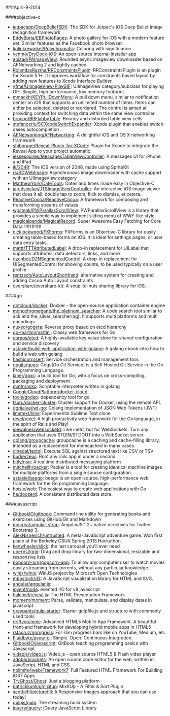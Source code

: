 ###April-9-2014

####objective-c
* [jetpacapp/DeepBeliefSDK](https://github.com/jetpacapp/DeepBeliefSDK): The SDK for Jetpac's iOS Deep Belief image recognition framework
* [EddyBorja/EBPhotoPages](https://github.com/EddyBorja/EBPhotoPages): A photo gallery for iOS with a modern feature set. Similar features as the Facebook photo browser.
* [kolinkrewinkel/Polychromatic](https://github.com/kolinkrewinkel/Polychromatic): Coloring with significance.
* [venmo/DryDock-iOS](https://github.com/venmo/DryDock-iOS): An open-source internal installer app
* [abiaad/PAImageView](https://github.com/abiaad/PAImageView): Rounded async imageview downloader based on AFNetworking 2 and lightly cached
* [RolandasRazma/RRConstraintsPlugin](https://github.com/RolandasRazma/RRConstraintsPlugin): RRConstraintsPlugin is an plugin for Xcode 5.1+. It improves workflow for constraints based layout by adding new features to Xcode Interface Builder.
* [yfme/UIImageView-PlayGIF](https://github.com/yfme/UIImageView-PlayGIF): UIImageView category/subclass for playing GIF. Simple, high performance, low memory footprint.
* [mmackh/KEYPullDownMenu](https://github.com/mmackh/KEYPullDownMenu): A pull down menu, similar to notification center on iOS that supports an unlimited number of items. Items can either be selected, deleted or reordered. The control is aimed at providing context for switching data within the same view controller.
* [brocoo/BRFlabbyTable](https://github.com/brocoo/BRFlabbyTable): Bouncy and distorded table view cells
* [stefanceriu/SCXcodeSwitchExpander](https://github.com/stefanceriu/SCXcodeSwitchExpander): Xcode plugin that enables switch cases autocompletion
* [AFNetworking/AFNetworking](https://github.com/AFNetworking/AFNetworking): A delightful iOS and OS X networking framework
* [shjborage/Reveal-Plugin-for-XCode](https://github.com/shjborage/Reveal-Plugin-for-XCode): Plugin for Xcode to integrate the Reveal App to your project automatic.
* [jessesquires/MessagesTableViewController](https://github.com/jessesquires/MessagesTableViewController): A messages UI for iPhone and iPad
* [ik/2048](https://github.com/ik/2048): The iOS version of 2048, made using SpriteKit
* [rs/SDWebImage](https://github.com/rs/SDWebImage): Asynchronous image downloader with cache support with an UIImageView category
* [MatthewYork/DateTools](https://github.com/MatthewYork/DateTools): Dates and times made easy in Objective-C
* [jaredsinclair/JTSImageViewController](https://github.com/jaredsinclair/JTSImageViewController): An interactive iOS image viewer that does it all: double tap to zoom, flick to dismiss, et cetera.
* [ReactiveCocoa/ReactiveCocoa](https://github.com/ReactiveCocoa/ReactiveCocoa): A framework for composing and transforming streams of values
* [wpsteak/PWParallaxScrollView](https://github.com/wpsteak/PWParallaxScrollView): PWParallaxScrollView is a library that provides a simple way to implement sliding menu of WWF-like style
* [magicalpanda/MagicalRecord](https://github.com/magicalpanda/MagicalRecord): Super Awesome Easy Fetching for Core Data 1!!!11!!!!1!
* [nicklockwood/FXForms](https://github.com/nicklockwood/FXForms):  FXForms is an Objective-C library for easily creating table-based forms on iOS. It is ideal for settings pages, or user data entry tasks.
* [mattt/TTTAttributedLabel](https://github.com/mattt/TTTAttributedLabel): A drop-in replacement for UILabel that supports attributes, data detectors, links, and more
* [dzenbot/DZNSegmentedControl](https://github.com/dzenbot/DZNSegmentedControl): A drop-in replacement for UISegmentedControl for showing counts, to be used typically on a user profile
* [rentzsch/AutoLayoutShorthand](https://github.com/rentzsch/AutoLayoutShorthand): alternative system for creating and adding Cocoa Auto Layout constraints
* [overshare/overshare-kit](https://github.com/overshare/overshare-kit): A soup-to-nuts sharing library for iOS.

####go
* [dotcloud/docker](https://github.com/dotcloud/docker): Docker - the open-source application container engine
* [monochromegane/the_platinum_searcher](https://github.com/monochromegane/the_platinum_searcher): A code search tool similar to ack and the_silver_searcher(ag). It supports multi platforms and multi encodings.
* [nuxeo/gogeta](https://github.com/nuxeo/gogeta): Reverse proxy based on etcd hierarchy
* [go-martini/martini](https://github.com/go-martini/martini): Classy web framework for Go
* [coreos/etcd](https://github.com/coreos/etcd): A highly-available key value store for shared configuration and service discovery
* [astaxie/build-web-application-with-golang](https://github.com/astaxie/build-web-application-with-golang): A golang ebook intro how to build a web with golang
* [hashicorp/serf](https://github.com/hashicorp/serf): Service orchestration and management tool.
* [gogits/gogs](https://github.com/gogits/gogs): Gogs(Go Git Service) is a Self Hosted Git Service in the Go Programming Language.
* [laher/goxc](https://github.com/laher/goxc): a build tool for Go, with a focus on cross-compiling, packaging and deployment
* [mattn/anko](https://github.com/mattn/anko): Scriptable interpreter written in golang
* [GoogleCloudPlatform/docker-cloud](https://github.com/GoogleCloudPlatform/docker-cloud): 
* [tools/godep](https://github.com/tools/godep): dependency tool for go
* [tsuru/docker-cluster](https://github.com/tsuru/docker-cluster): Cluster support for Docker,  using the remote API.
* [dgrijalva/jwt-go](https://github.com/dgrijalva/jwt-go): Golang implementation of JSON Web Tokens (JWT)
* [limetext/lime](https://github.com/limetext/lime): Experimental Sublime Text clone
* [revel/revel](https://github.com/revel/revel): A high productivity web framework for the Go language, in the spirit of Rails and Play!
* [joewalnes/websocketd](https://github.com/joewalnes/websocketd): Like inetd, but for WebSockets. Turn any application that uses STDIN/STDOUT into a WebSocket server.
* [golang/groupcache](https://github.com/golang/groupcache): groupcache is a caching and cache-filling library, intended as a replacement for memcached in many cases.
* [dinedal/textql](https://github.com/dinedal/textql): Execute SQL against structured text like CSV or TSV
* [burke/zeus](https://github.com/burke/zeus): Boot any rails app in under a second.
* [bitly/nsq](https://github.com/bitly/nsq): A realtime distributed messaging platform
* [mitchellh/packer](https://github.com/mitchellh/packer): Packer is a tool for creating identical machine images for multiple platforms from a single source configuration.
* [astaxie/beego](https://github.com/astaxie/beego): beego is an open-source, high-performance web framework for the Go programming language.
* [hoisie/web](https://github.com/hoisie/web): The easiest way to create web applications with Go
* [ha/doozerd](https://github.com/ha/doozerd): A consistent distributed data store.

####javascript
* [GitbookIO/gitbook](https://github.com/GitbookIO/gitbook): Command line utility for generating books and exercises using GitHub/Git and Markdown
* [mgcrea/angular-strap](https://github.com/mgcrea/angular-strap): AngularJS 1.2+ native directives for Twitter Bootstrap 3.
* [AlexNisnevich/untrusted](https://github.com/AlexNisnevich/untrusted): A meta-JavaScript adventure game. Won first place at the Berkeley CSUA Spring 2013 Hackathon.
* [kenwheeler/slick](https://github.com/kenwheeler/slick): the last carousel you'll ever need
* [uberVU/grid](https://github.com/uberVU/grid): Drag and drop library for two-dimensional, resizable and responsive lists
* [popcorn-org/popcorn-app](https://github.com/popcorn-org/popcorn-app): To allow any computer user to watch movies easily streaming from torrents, without any particular knowledge.
* [winjs/winjs](https://github.com/winjs/winjs): WinJS project by Microsoft Open Technologies
* [mbostock/d3](https://github.com/mbostock/d3): A JavaScript visualization library for HTML and SVG.
* [angular/angular.js](https://github.com/angular/angular.js): 
* [joyent/node](https://github.com/joyent/node): evented I/O for v8 javascript
* [hakimel/reveal.js](https://github.com/hakimel/reveal.js): The HTML Presentation Framework
* [moment/moment](https://github.com/moment/moment): Parse, validate, manipulate, and display dates in javascript.
* [greypants/gulp-starter](https://github.com/greypants/gulp-starter): Starter gulpfile.js and structure with commonly used tools
* [driftyco/ionic](https://github.com/driftyco/ionic): Advanced HTML5 Mobile App Framework. A beautiful front-end framework for developing hybrid mobile apps in HTML5
* [rstacruz/nprogress](https://github.com/rstacruz/nprogress): For slim progress bars like on YouTube, Medium, etc
* [Fluidbyte/avow-ci](https://github.com/Fluidbyte/avow-ci): Simple. Open. Continuous Integration.
* [GitbookIO/javascript](https://github.com/GitbookIO/javascript): GitBook teaching programming basics with Javascript
* [videojs/video.js](https://github.com/videojs/video.js): Video.js - open source HTML5 & Flash video player
* [adobe/brackets](https://github.com/adobe/brackets): An open source code editor for the web, written in JavaScript, HTML and CSS.
* [nolimits4web/Framework7](https://github.com/nolimits4web/Framework7): Full Featured HTML Framework For Building iOS7 Apps
* [TryGhost/Ghost](https://github.com/TryGhost/Ghost): Just a blogging platform
* [patrickkunka/mixitup](https://github.com/patrickkunka/mixitup): MixItUp - A Filter & Sort Plugin
* [scottjehl/picturefill](https://github.com/scottjehl/picturefill): A Responsive Images approach that you can use today!
* [gulpjs/gulp](https://github.com/gulpjs/gulp): The streaming build system
* [jquery/jquery](https://github.com/jquery/jquery): jQuery JavaScript Library
